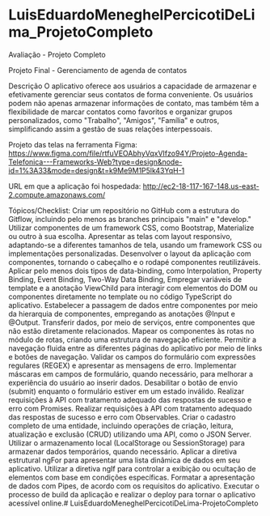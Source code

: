 # LuisEduardoMeneghelPercicotiDeLima_ProjetoCompleto

Avaliação - Projeto Completo

Projeto Final - Gerenciamento de agenda de contatos

Descrição O aplicativo oferece aos usuários a capacidade de armazenar e efetivamente gerenciar seus contatos de forma conveniente. Os usuários podem não apenas armazenar informações de contato, mas também têm a flexibilidade de marcar contatos como favoritos e organizar grupos personalizados, como "Trabalho", "Amigos", "Família" e outros, simplificando assim a gestão de suas relações interpessoais.

Projeto das telas na ferramenta Figma: https://www.figma.com/file/rtfuVEOAbhyVqxVIfzo94Y/Projeto-Agenda-Telefonica---Frameworks-Web?type=design&node-id=1%3A33&mode=design&t=k9Me9M1P5lk43YqH-1

URL em que a aplicação foi hospedada: http://ec2-18-117-167-148.us-east-2.compute.amazonaws.com/

Tópicos/Checklist: Criar um repositório no GitHub com a estrutura do Gitflow, incluindo pelo menos as branches principais "main" e "develop." Utilizar componentes de um framework CSS, como Bootstrap, Materialize ou outro à sua escolha. Apresentar as telas com layout responsivo, adaptando-se a diferentes tamanhos de tela, usando um framework CSS ou implementações personalizadas. Desenvolver o layout da aplicação com componentes, tornando o cabeçalho e o rodapé componentes reutilizáveis. Aplicar pelo menos dois tipos de data-binding, como Interpolation, Property Binding, Event Binding, Two-Way Data Binding, Empregar variáveis de template e a anotação ViewChild para interagir com elementos do DOM ou componentes diretamente no template ou no código TypeScript do aplicativo. Estabelecer a passagem de dados entre componentes por meio da hierarquia de componentes, empregando as anotações @Input e @Output. Transferir dados, por meio de serviços, entre componentes que não estão diretamente relacionados. Mapear os componentes às rotas no módulo de rotas, criando uma estrutura de navegação eficiente. Permitir a navegação fluida entre as diferentes páginas do aplicativo por meio de links e botões de navegação. Validar os campos do formulário com expressões regulares (REGEX) e apresentar as mensagens de erro. Implementar máscaras em campos de formulário, quando necessário, para melhorar a experiência do usuário ao inserir dados. Desabilitar o botão de envio (submit) enquanto o formulário estiver em um estado inválido. Realizar requisições à API com tratamento adequado das respostas de sucesso e erro com Promises. Realizar requisições à API com tratamento adequado das respostas de sucesso e erro com Observables. Criar o cadastro completo de uma entidade, incluindo operações de criação, leitura, atualização e exclusão (CRUD) utilizando uma API, como o JSON Server. Utilizar o armazenamento local (LocalStorage ou SessionStorage) para armazenar dados temporários, quando necessário. Aplicar a diretiva estrutural ngFor para apresentar uma lista dinâmica de dados em seu aplicativo. Utilizar a diretiva ngIf para controlar a exibição ou ocultação de elementos com base em condições específicas. Formatar a apresentação de dados com Pipes, de acordo com os requisitos do aplicativo. Executar o processo de build da aplicação e realizar o deploy para tornar o aplicativo acessível online.# LuisEduardoMeneghelPercicotiDeLima-ProjetoCompleto
